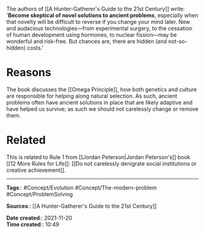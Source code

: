 The authors of [[A Hunter-Gatherer's Guide to the 21st Century]] write:
'**Become skeptical of novel solutions to ancient problems**, especially when that novelty will be difficult to reverse if you change your mind later. New and audacious technologies—from experimental surgery, to the cessation of human development using hormones, to nuclear fission—may be wonderful and risk-free. But chances are, there are hidden (and not-so-hidden) costs.'

# Reasons
The book discusses the [[Omega Principle]], how both genetics and culture are responsible for helping along natural selection. As such, ancient problems often have ancient solutions in place that are likely adaptive and have helped us survive; as such we should not carelessly change or remove them. 



# Related

This is related to Rule 1 from [[Jordan Peterson|Jordan Peterson's]] book [[12 More Rules for Life]]: [[Do not carelessly denigrate social institutions or creative achievement]].



---
**Tags**:: #Concept/Evolution #Concept/The-modern-problem #Concept/ProblemSolving

**Sources**:: [[A Hunter-Gatherer's Guide to the 21st Century]]

**Date created**:: 2021-11-20  
**Time created**:: 10:49